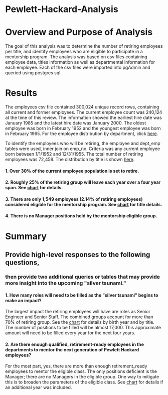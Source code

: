 # Pewlett-Hackard-Analysis

# Overview and Purpose of Analysis
The goal of this analysis was to determine the number of retiring employees per title, and identify employees who are eligible to participate in a mentorship program.  The analysis was based on csv files containing employee data, titles information as well as departmental information for each employee.  Each of the csv files were imported into pgAdmin and queried using postgres sql.

# Results
The employees csv file contained 300,024 unique record rows, containing all current and former employees.  The current employee count was 240,124 at the time of this review.  The information showed the earliest hire date was January 1985 and the latest hire date was January 2000.  The oldest employee was born in February 1952 and the youngest employee was born in February 1965. For the employee distribution by department, click [here](  ).

To identify the employees who will be retiring, the employee and dept_emp tables were used, inner join on emp_no.  Criteria was any current employee born between 1/1/1952 and 12/31/1955.  The total number of retiring employees was 72,458.  The distribution by title is shown [here](  ).

#### 1.  Over 30% of the current employee population is set to retire.
#### 2.  Roughly 25% of the retiring group will leave each year over a four year span.  See [chart]( ) for details.
#### 3.  There are only 1,549 employees (2.14% of retiring employees) considered eligible for the mentorship program.  See [chart](  ) for title details.
#### 4.  There is no Manager positions held by the mentorship eligible group.

# Summary
## Provide high-level responses to the following questions, 
### then provide two additional queries or tables that may provide more insight into the upcoming "silver tsunami."

#### 1. How many roles will need to be filled as the "silver tsunami" begins to make an impact?
The largest impact the retiring employees will have are roles as Senior Engineer and Senior Staff.  The combined groups account for more than 70% of retiring group.  See the [chart]( ) for details by birth year and by title.  The number of positions to be filled will be almost 17,000.  This approximate amount will need to be filled every year for the next four years.  

#### 2. Are there enough qualified, retirement-ready employees in the departments to mentor the next generation of Pewlett Hackard employees?
For the most part, yes, there are more than enough retirement_ready employees to mentor the eligible class.  The only positions deficient is the Manager; there are no Managers in the eligible group.  One way to mitigate this is to broaden the parameters of the eligible class.  See [chart](  ) for details if an additional year was included.
